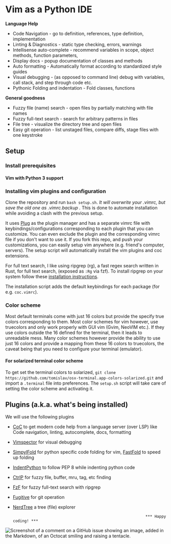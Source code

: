 # Vim as a Python IDE

**Language Help**
- Code Navigation - go to definition, references, type definition, implementation
- Linting & Diagnostics - static type checking, errors, warnings
- Intellisense auto-complete - recommend variables in scope, object methods, function parameters, 
- Display docs - popup documentation of classes and methods
- Auto formatting - Automatically format according to standardized style guides
- Visual debugging - (as opposed to command line) debug with variables, call stack, and step through code etc. 
- Pythonic Folding and indentation - Fold classes, functions

**General goodness**
- Fuzzy file (name) search - open files by partially matching with file names
- Fuzzy full-text search - search for arbitrary patterns in files
- File tree - visualize the directory tree and open files
- Easy git operation - list unstaged files, compare diffs, stage files with one keystroke

## Setup
### Install prerequisites
#### Vim with Python 3 support


### Installing vim plugins and configuration
Clone the repository and run `bash setup.sh`.
*It will overwrite your .vimrc, but save the old one as .vimrc.backup .* 
This is done to automate installation while avoiding a clash with the previous setup. 


It uses [Plug](https://raw.githubusercontent.com/junegunn/vim-plug/master/plug.vim) as the plugin manager 
and has a separate vimrc file with keybindings/configurations corresponding to each plugin that you can customize. 
You can even exclude the plugin and the corresponding vimrc file if you don't want to use it. 
If you fork this repo, and push your customizations, you can easily setup vim anywhere 
(e.g. friend's computer, servers). The setup script will automatically install the vim plugins and coc extensions.

For full text search, I like using ripgrep (rg), a fast regex search written in Rust, 
for full text search, (exposed as `:Rg` via fzf). 
To install ripgrep on your system follow these [installation instructions](https://github.com/BurntSushi/ripgrep#installation).

The installation script adds the default keybindings for each package (for e.g. `coc.vimrc`).

### Color scheme
Most default terminals come with just 16 colors but provide the specify true colors corresponding to them. 
Most color schemes for vim however, use truecolors and only work properly with GUI vim (Gvim, NeoVIM etc.). 
If they use colors outside the 16 defined for the terminal, then it leads to unreadable mess. 
Many color schemes however provide the ability to use just 16 colors and provide a mapping from these 16 
colors to truecolors, the caveat being that you need to configure your terminal (emulator). 

#### For solarized terminal color scheme 
To get set the terminal colors to solarized, `git clone https://github.com/tomislav/osx-terminal.app-colors-solarized.git` 
and import a `.terminal` file into preferences. 
The `setup.sh` script will take care of setting the color scheme and activating it. 


## Plugins (a.k.a. what's being installed)
We will use the following plugins 
- [CoC](https://github.com/neoclide/coc.nvim) to get modern code help from a language server (over LSP) like Code navigation, linting, autocomplete, docs, formatting
- [Vimspector](https://github.com/puremourning/vimspector) for visual debugging
- [SimpylFold](https://github.com/tmhedberg/SimpylFold) for python specific code folding for vim, [FastFold](https://github.com/Konfekt/FastFold) to speed up folding
- [IndentPython](https://www.vim.org/scripts/script.php?script_id=974) to follow PEP 8 while indenting python code
- [CtrlP](https://github.com/kien/ctrlp.vim) for fuzzy file, buffer, mru, tag, etc finding
- [FzF](https://github.com/junegunn/fzf) for fuzzy full-text search with ripgrep
- [Fugitive](https://github.com/tpope/vim-fugitive) for git operation
- [NerdTree](https://github.com/preservim/nerdtree) a tree (file) explorer

                                                                *** Happy coding! ***
![Screenshot of a comment on a GitHub issue showing an image, added in the Markdown, of an Octocat smiling and raising a tentacle.](https://myoctocat.com/assets/images/base-octocat.svg)